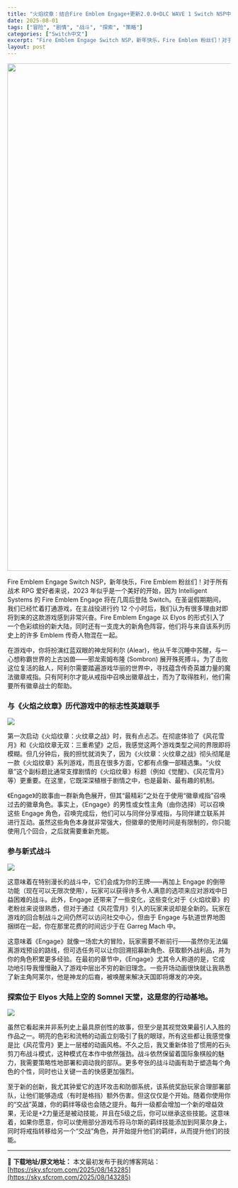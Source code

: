 ```yaml
---
title: "火焰纹章：结合Fire Emblem Engage+更新2.0.0+DLC WAVE 1 Switch NSP中文"
date: 2025-08-01
tags: ["冒险", "剧情", "战斗", "探索", "策略"]
categories: ["Switch中文"]
excerpt: "Fire Emblem Engage Switch NSP，新年快乐，Fire Emblem 粉丝们！对于所有战术 RPG 爱好者来说，2023 年似乎是一个美好的开始，因为 Intelligent Systems 的 Fire Emblem Engage 将在几周后登陆 Switch。在圣诞假期期&hellip;"
layout: post
---
```


<img class="aligncenter size-full wp-image-143286" src="https://sky.sfcrom.com/wp-content/uploads/2025/08/2025080111455223.webp" alt="" width="700" height="1142" />

Fire Emblem Engage Switch NSP，新年快乐，Fire Emblem 粉丝们！对于所有战术 RPG 爱好者来说，2023 年似乎是一个美好的开始，因为 Intelligent Systems 的 Fire Emblem Engage 将在几周后登陆 Switch。在圣诞假期期间，我们已经忙着打通游戏，在主战役进行约 12 个小时后，我们认为有很多理由对即将到来的这款游戏感到非常兴奋。Fire Emblem Engage 以 Elyos 的形式引入了一个色彩缤纷的新大陆，同时还有一支庞大的新角色阵容，他们将与来自该系列历史上的许多 Emblem 传奇人物混在一起。

在游戏中，你将扮演红蓝双眼的神龙阿利尔 (Alear)，他从千年沉睡中苏醒，与一心想称霸世界的上古凶兽——邪龙索姆布隆 (Sombron) 展开殊死搏斗。为了击败这位复活的敌人，阿利尔需要踏遍游戏华丽的世界中，寻找蕴含传奇英雄力量的魔法徽章戒指。只有阿利尔才能从戒指中召唤出徽章战士，而为了取得胜利，他们需要所有徽章战士的帮助。
<h3>与《火焰之纹章》历代游戏中的标志性英雄联手</h3>
<img src="https://img-eshop.cdn.nintendo.net/i/95989ab7475e1bec6ab67f7c63eb93706ae52dd721d66c1af2250fa3b6cbc663.jpg?w=1000" />

第一次启动《火焰纹章：火纹章之战》时，我有点忐忑。在彻底体验了《风花雪月》和《火焰纹章无双：三重希望》之后，我感觉这两个游戏类型之间的界限即将模糊。但几分钟后，我的担忧就消失了，因为《火纹章：火纹章之战》彻头彻尾是一款《火焰纹章》系列游戏，而且在很多方面，它都有点像一部精选集。“火纹章”这个副标题比通常支撑剧情的《火焰纹章》标题（例如《觉醒》、《风花雪月》等）更重要。在这里，它既深深植根于剧情之中，也是最新、最有趣的机制。

《Engage》的故事由一群新角色展开，但其“最精彩”之处在于使用“徽章戒指”召唤过去的徽章角色。事实上，《Engage》的男性或女性主角（由你选择）可以召唤这些 Engage 角色，召唤完成后，他们可以与同伴分享戒指，与同伴建立联系并进行互动。虽然这些角色本身就非常强大，但徽章的使用时间是有限制的，你只能使用几个回合，之后就需要重新充能。
<h3>参与新式战斗</h3>
<img src="https://img-eshop.cdn.nintendo.net/i/4513bd2893cf220ab1a82f7f78eb568b8516a8df6817aed625ab1346f421011b.jpg?w=1000" />

这意味着在特别漫长的战斗中，它们会成为你的王牌——再加上 Engage 的倒带功能（现在可以无限次使用），玩家可以获得许多令人满意的选项来应对游戏中日益困难的战斗。此外，Engage 还带来了一些变化，这些变化对于《火焰纹章》的老粉丝来说很熟悉，但对于通过《风花雪月》引入的玩家来说却是全新的。玩家在游戏的回合制战斗之间仍然可以访问社交中心，但由于 Engage 与轨道世界地图捆绑在一起，你在那里花费的时间远少于在 Garreg Mach 中。

这意味着《Engage》就像一场宏大的冒险，玩家需要不断前行——虽然你无法偏离游戏预设的路线，但可选任务可以让你回溯招募新角色、获取额外战利品，并为你的角色积累更多经验。在最初的章节中，《Engage》尤其令人称道的是，它成功地引导我慢慢融入了游戏中层出不穷的新旧理念。一些开场动画很快就让我熟悉了新主角阿莱尔，他是神龙的后裔，被唤醒来解决天国即将爆发的冲突。
<h3>探索位于 Elyos 大陆上空的 Somnel 天堂，这是您的行动基地。</h3>
<img src="https://img-eshop.cdn.nintendo.net/i/c7a3ed577dcb0a538963f7f40957a8ee22cbcd1fe2255ea7f3655b1aa65ae21b.jpg?w=1000" />

虽然它看起来并非系列史上最具原创性的故事，但至少是其视觉效果最引人入胜的作品之一。明亮的色彩和流畅的动画立刻吸引了我的眼球，所有这些都让我感觉像是比《风花雪月》更上一层楼的动画风格。不久之后，我又重新体验了惯用的石头剪刀布战斗模式，这种模式在本作中依然强劲。战斗依然保留着国际象棋般的魅力，我需要策略性地部署和调动我的部队。更多夸张的战斗动画有助于塑造每个角色的个性，同时也让关键一击的快感更加强烈。

至于新的创新，我尤其钟爱它的连环攻击和防御系统，该系统奖励玩家合理部署部队，让他们能够造成（有时是格挡）额外伤害。但这仅仅是个开始。随着你使用你的“交战”英雄，你的羁绊等级也会随之提升。每升一级都会增加一个新的增益效果，无论是+2力量还是被动技能，并且在5级之后，你可以继承这些技能。这意味着，如果你愿意，你可以使用部分游戏币将马尔斯的羁绊技能添加到阿莱尔身上，同时将戒指转移给另一个“交战”角色，并开始提升他们的羁绊，从而提升他们的技能。

---
📖 **下载地址/原文地址：** 本文最初发布于我的博客网站：[https://sky.sfcrom.com/2025/08/143285](https://sky.sfcrom.com/2025/08/143285)
